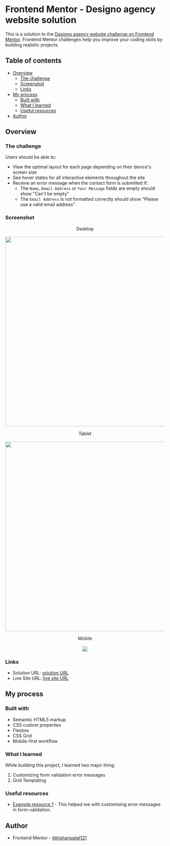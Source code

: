 # Frontend Mentor - Designo agency website solution

This is a solution to the [Designo agency website challenge on Frontend Mentor](https://www.frontendmentor.io/challenges/designo-multipage-website-G48K6rfUT). Frontend Mentor challenges help you improve your coding skills by building realistic projects. 

## Table of contents

- [Overview](#overview)
  - [The challenge](#the-challenge)
  - [Screenshot](#screenshot)
  - [Links](#links)
- [My process](#my-process)
  - [Built with](#built-with)
  - [What I learned](#what-i-learned)
  - [Useful resources](#useful-resources)
- [Author](#author)

## Overview

### The challenge

Users should be able to:

- View the optimal layout for each page depending on their device's screen size
- See hover states for all interactive elements throughout the site
- Receive an error message when the contact form is submitted if:
  - The `Name`, `Email Address` or `Your Message` fields are empty should show "Can't be empty"
  - The `Email Address` is not formatted correctly should show "Please use a valid email address"

### Screenshot

<p align="center">
   Desktop
   <br></br>
  <img width="600" src="./screenshots/desktop-version.png">
</p>

<p align="center">
   Tablet
   <br></br>
  <img width="600" src="./screenshots/tablet-version.png">
</p>

<p align="center">
   Mobile
   <br></br>
  <img src="./screenshots/mobile-version.png">
</p>


### Links

- Solution URL: [solution URL](https://www.frontendmentor.io/solutions/responsive-multipage-website-with-css-grid-and-flexbox-nGhQpInI4a)
- Live Site URL: [live site URL](https://kishanpatel121.github.io/Designo-multi-page-website/)

## My process

### Built with

- Semantic HTML5 markup
- CSS custom properties
- Flexbox
- CSS Grid
- Mobile-first workflow

### What I learned

While building this project, I learned two major thing:
  1. Customizing form validation error messages
  2. Grid Templating

### Useful resources

- [Example resource 1](https://web.dev/learn/forms/validation/#provide-meaningful-error-messages) - This helped me with
customising error messages in form-validation.

## Author

- Frontend Mentor - [@kishanpatel121](https://www.frontendmentor.io/profile/kishanpatel121)

